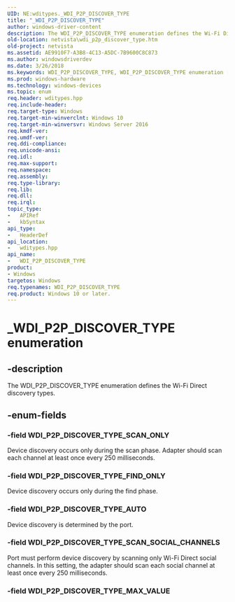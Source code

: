 ```yaml
---
UID: NE:wditypes._WDI_P2P_DISCOVER_TYPE
title: "_WDI_P2P_DISCOVER_TYPE"
author: windows-driver-content
description: The WDI_P2P_DISCOVER_TYPE enumeration defines the Wi-Fi Direct discovery types.
old-location: netvista\wdi_p2p_discover_type.htm
old-project: netvista
ms.assetid: AE9910F7-A3B8-4C13-A5DC-7B9600C8C873
ms.author: windowsdriverdev
ms.date: 3/26/2018
ms.keywords: WDI_P2P_DISCOVER_TYPE, WDI_P2P_DISCOVER_TYPE enumeration [Device and Driver Installation], WDI_P2P_DISCOVER_TYPE_AUTO, WDI_P2P_DISCOVER_TYPE_FIND_ONLY, WDI_P2P_DISCOVER_TYPE_SCAN_ONLY, WDI_P2P_DISCOVER_TYPE_SCAN_SOCIAL_CHANNELS, _WDI_P2P_DISCOVER_TYPE, netvista.wdi_p2p_discover_type, netvista.wifi_p2p_discover_type, wditypes/WDI_P2P_DISCOVER_TYPE, wditypes/WDI_P2P_DISCOVER_TYPE_AUTO, wditypes/WDI_P2P_DISCOVER_TYPE_FIND_ONLY, wditypes/WDI_P2P_DISCOVER_TYPE_SCAN_ONLY, wditypes/WDI_P2P_DISCOVER_TYPE_SCAN_SOCIAL_CHANNELS
ms.prod: windows-hardware
ms.technology: windows-devices
ms.topic: enum
req.header: wditypes.hpp
req.include-header: 
req.target-type: Windows
req.target-min-winverclnt: Windows 10
req.target-min-winversvr: Windows Server 2016
req.kmdf-ver: 
req.umdf-ver: 
req.ddi-compliance: 
req.unicode-ansi: 
req.idl: 
req.max-support: 
req.namespace: 
req.assembly: 
req.type-library: 
req.lib: 
req.dll: 
req.irql: 
topic_type:
-	APIRef
-	kbSyntax
api_type:
-	HeaderDef
api_location:
-	wditypes.hpp
api_name:
-	WDI_P2P_DISCOVER_TYPE
product:
- Windows
targetos: Windows
req.typenames: WDI_P2P_DISCOVER_TYPE
req.product: Windows 10 or later.
---
```


# _WDI_P2P_DISCOVER_TYPE enumeration


## -description


The WDI_P2P_DISCOVER_TYPE enumeration defines the Wi-Fi Direct discovery types.


## -enum-fields




### -field WDI_P2P_DISCOVER_TYPE_SCAN_ONLY

Device discovery occurs only during the scan phase. Adapter should scan each channel at least once every 250 milliseconds.


### -field WDI_P2P_DISCOVER_TYPE_FIND_ONLY

Device discovery occurs only during the find phase.


### -field WDI_P2P_DISCOVER_TYPE_AUTO

Device discovery is determined by the port.


### -field WDI_P2P_DISCOVER_TYPE_SCAN_SOCIAL_CHANNELS

Port must perform device discovery by scanning only Wi-Fi Direct social channels. In this setting, the adapter should scan each social channel at least once every 250 milliseconds.


### -field WDI_P2P_DISCOVER_TYPE_MAX_VALUE




